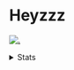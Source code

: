 # Heyzzz  

[![.](https://skillicons.dev/icons?i=ts,nextjs,nestjs,mongodb)](https://skillicons.dev)  

<details>
<summary>Stats</summary
<!--START_SECTION:waka-->

```txt
TypeScript                 15 hrs 15 mins  █████████████████▓░░░░░░░   70.10 %
CSS                        2 hrs 24 mins   ██▓░░░░░░░░░░░░░░░░░░░░░░   11.10 %
JSON                       2 hrs 19 mins   ██▓░░░░░░░░░░░░░░░░░░░░░░   10.67 %
Other                      51 mins         █░░░░░░░░░░░░░░░░░░░░░░░░   03.94 %
SSH Config                 12 mins         ▒░░░░░░░░░░░░░░░░░░░░░░░░   00.98 %
```

<!--END_SECTION:waka-->
</details>
